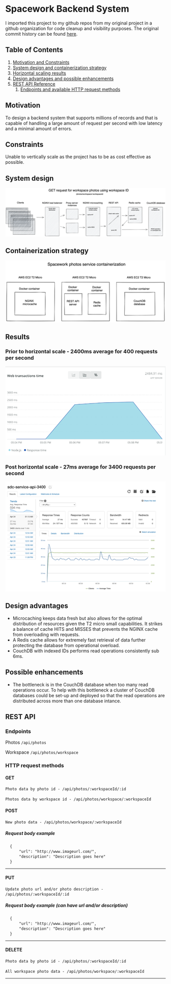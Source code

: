 # Spacework Backend System

I imported this project to my github repos from my original project in a github organization for code cleanup and visibility purposes. The original commit history can be found [here](https://github.com/sdc-wework/photos-service).

## Table of Contents

1. [Motivation and Constraints](#motivation)
1. [System design and containerization strategy](#system-design)
1. [Horizontal scaling results](#results)
1. [Design advantages and possible enhancements](#design-advantages)
1. [REST API Reference](#rest-api)
   1. [Endpoints and available HTTP request methods](#endpoints)

## Motivation

To design a backend system that supports millions of records and that is capable of handling a large amount of request per second with low latency and a minimal amount of errors.

## Constraints

Unable to vertically scale as the project has to be as cost effective as possible.

## System design

![System Design](https://raw.githubusercontent.com/aleksebastian/spacework-photos-service/main/systemDesignFiles/systemDesign.png)

## Containerization strategy

![Conteinarization Strategy](https://raw.githubusercontent.com/aleksebastian/spacework-photos-service/main/systemDesignFiles/containerization.png)

## Results

### Prior to horizontal scale - 2400ms average for 400 requests per second

![Before horizontally scaling](https://raw.githubusercontent.com/aleksebastian/spacework-photos-service/main/systemDesignFiles/startPerfomance.png)

### Post horizontal scale - 27ms average for 3400 requests per second

![After horizontally scaling](https://raw.githubusercontent.com/aleksebastian/spacework-photos-service/main/systemDesignFiles/finalPerformance.png)

## Design advantages

- Microcaching keeps data fresh but also allows for the optimal distribution of resources given the T2 micro small capabilities. It strikes a balance of cache HITS and MISSES that prevents the NGINX cache from overloading with requests.
- A Redis cache allows for extremely fast retrieval of data further protecting the database from operational overload.
- CouchDB with indexed IDs performs read operations consistently sub 6ms.

## Possible enhancements

- The bottleneck is in the CouchDB database when too many read operations occur. To help with this bottleneck a cluster of CouchDB databases could be set-up and deployed so that the read operations are distributed across more than one database intance.

## REST API

### Endpoints

Photos `/api/photos`

Workspace `/api/photos/workspace`

### HTTP request methods

#### GET

    Photo data by photo id - /api/photos/:workspaceId/:id

    Photos data by workspace id - /api/photos/workspace/:workspaceId

#### POST

    New photo data - /api/photos/workspace/:workspaceId

##### Request body example

```
  {
      "url": "http://www.imageurl.com/",
      "description": "Description goes here"
  }
```

---

#### PUT

    Update photo url and/or photo description - /api/photos/:workspaceId/:id

##### Request body example (can have url and/or description)

```
  {
      "url": "http://www.imageurl.com/",
      "description": "Description goes here"
  }
```

---

#### DELETE

    Photo data by photo id - /api/photos/:workspaceId/:id

    All workspace photo data - /api/photos/workspace/:workspaceId

---

